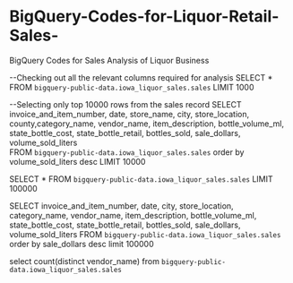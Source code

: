 # BigQuery-Codes-for-Liquor-Retail-Sales-
BigQuery Codes for Sales Analysis of Liquor Business

--Checking out all the relevant columns required for analysis
SELECT * FROM `bigquery-public-data.iowa_liquor_sales.sales` LIMIT 1000

--Selecting only top 10000 rows from the sales record
SELECT invoice_and_item_number, date, store_name, city, store_location, county,category_name, vendor_name, item_description, bottle_volume_ml, state_bottle_cost, state_bottle_retail, bottles_sold, sale_dollars, volume_sold_liters       
FROM `bigquery-public-data.iowa_liquor_sales.sales` 
order by volume_sold_liters desc
LIMIT 10000


SELECT  *
FROM `bigquery-public-data.iowa_liquor_sales.sales` 
LIMIT 100000


SELECT  invoice_and_item_number, date, city, store_location, 
category_name, vendor_name, item_description,
 bottle_volume_ml, state_bottle_cost, state_bottle_retail, 
 bottles_sold, sale_dollars, volume_sold_liters
FROM `bigquery-public-data.iowa_liquor_sales.sales` 
order by sale_dollars desc
limit 100000


select  count(distinct vendor_name) 
from `bigquery-public-data.iowa_liquor_sales.sales` 





